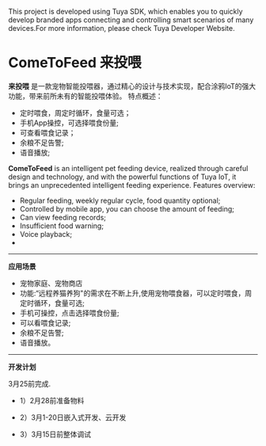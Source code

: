 This project is developed using Tuya SDK, which enables you to quickly develop branded apps connecting and controlling smart scenarios of many devices.For more information, please check Tuya Developer Website.
# ComeToFeed 来投喂
**来投喂**
是一款宠物智能投喂器，通过精心的设计与技术实现，配合涂鸦IoT的强大功能，带来前所未有的智能投喂体验。
特点概述：
 
- 定时喂食，周定时循环，食量可选；
- 手机App操控，可选择喂食份量;
- 可查看喂食记录；
- 余粮不足告警;
- 语音播放;

**ComeToFeed** 
is an intelligent pet feeding device, realized through careful design and technology, and with the powerful functions of Tuya IoT, it brings an unprecedented intelligent feeding experience. Features overview:

- Regular feeding, weekly regular cycle, food quantity optional;
- Controlled by mobile app, you can choose the amount of feeding;
- Can view feeding records;
- Insufficient food warning;
- Voice playback;
- 
-------------------

**应用场景**

- 宠物家庭、宠物商店
- 功能:“远程养猫养狗"的需求在不断上升,使用宠物喂食器，可以定时喂食，周定时循环，食量可选;
- 手机可操控，点击选择喂食份量;
- 可以看喂食记录;
- 余粮不足告警;
- 语音播放。


-------------------

**开发计划**

3月25前完成.

- 1）2月28前准备物料

- 2）3月1-20日嵌入式开发、云开发

- 3）3月15日前整体调试
